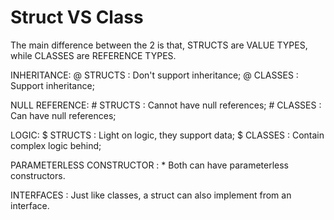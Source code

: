 # Struct VS Class

The main difference between the 2 is that, STRUCTS are VALUE TYPES, while CLASSES are REFERENCE TYPES.

INHERITANCE:
      @ STRUCTS : Don't support inheritance;
      @ CLASSES : Support inheritance;
      
NULL REFERENCE:
      # STRUCTS : Cannot have null references;
      # CLASSES : Can have null references;
      
LOGIC:
      $ STRUCTS : Light on logic, they support data;
      $ CLASSES : Contain complex logic behind;
      
PARAMETERLESS CONSTRUCTOR :
      * Both can have parameterless constructors.

INTERFACES :
      Just like classes, a struct can also implement from an interface.
